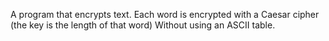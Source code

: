A program that encrypts text. Each word is encrypted with a Caesar cipher (the key is the length of that word)
Without using an ASCII table.
